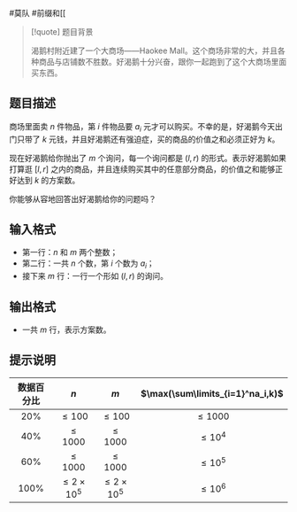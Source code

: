 #莫队 #前缀和[[

> [!quote] 题目背景
> 
> 渴鹅村附近建了一个大商场——Haokee Mall。这个商场非常的大，并且各种商品与店铺数不胜数。好渴鹅十分兴奋，跟你一起跑到了这个大商场里面买东西。

## 题目描述

商场里面卖 $n$ 件物品，第 $i$ 件物品要 $a_i$ 元才可以购买。不幸的是，好渴鹅今天出门只带了 $k$ 元钱，并且好渴鹅还有强迫症，买的商品的价值之和必须正好为 $k$。

现在好渴鹅给你抛出了 $m$ 个询问，每一个询问都是 $(l,r)$ 的形式。表示好渴鹅如果打算逛 $[l,r]$ 之内的商品，并且连续购买其中的任意部分商品，的价值之和能够正好达到 $k$ 的方案数。

你能够从容地回答出好渴鹅给你的问题吗？

## 输入格式

- 第一行：$n$ 和 $m$ 两个整数；
- 第二行：一共 $n$ 个数，第 $i$ 个数为 $a_i$；
- 接下来 $m$ 行：一行一个形如 $(l,r)$ 的询问。

## 输出格式

- 一共 $m$ 行，表示方案数。

## 提示说明

|  数据百分比  |        $n$         |        $m$         | $\max(\sum\limits_{i=1}^na_i,k)$ |
| :-----: | :----------------: | :----------------: | :------------------------------: |
| $20\%$  |     $\le 100$      |     $\le 100$      |            $\le 1000$            |
| $40\%$  |     $\le 1000$     |     $\le 1000$     |            $\le 10^4$            |
| $60\%$  |     $\le 1000$     |     $\le 1000$     |            $\le 10^5$            |
| $100\%$ | $\le 2\times 10^5$ | $\le 2\times 10^5$ |            $\le 10^6$            |
